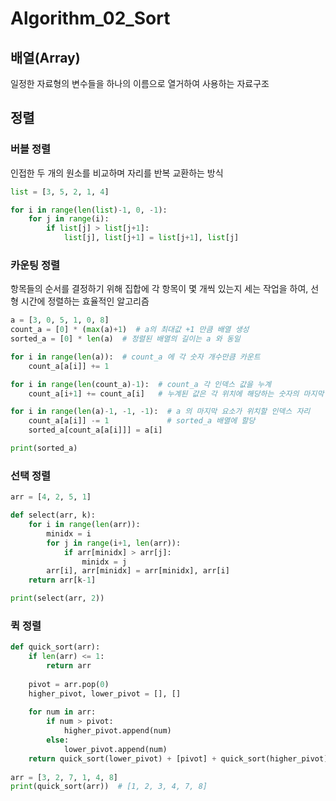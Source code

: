 # Algorithm_02_Sort



## 배열(Array)

일정한 자료형의 변수들을 하나의 이름으로 열거하여 사용하는 자료구조



## 정렬 

### 버블 정렬

인접한 두 개의 원소를 비교하며 자리를 반복 교환하는 방식



```python
list = [3, 5, 2, 1, 4]

for i in range(len(list)-1, 0, -1):
    for j in range(i):
        if list[j] > list[j+1]:
            list[j], list[j+1] = list[j+1], list[j]
```



### 카운팅 정렬

항목들의 순서를 결정하기 위해 집합에 각 항목이 몇 개씩 있는지 세는 작업을 하여, 선형 시간에 정렬하는 효율적인 알고리즘



```python
a = [3, 0, 5, 1, 0, 8]
count_a = [0] * (max(a)+1)  # a의 최대값 +1 만큼 배열 생성
sorted_a = [0] * len(a)  # 정렬된 배열의 길이는 a 와 동일

for i in range(len(a)):  # count_a 에 각 숫자 개수만큼 카운트
    count_a[a[i]] += 1

for i in range(len(count_a)-1):  # count_a 각 인덱스 값을 누계
    count_a[i+1] += count_a[i]   # 누계된 값은 각 위치에 해당하는 숫자의 마지막 자리

for i in range(len(a)-1, -1, -1):  # a 의 마지막 요소가 위치할 인덱스 자리
    count_a[a[i]] -= 1			   # sorted_a 배열에 할당
    sorted_a[count_a[a[i]]] = a[i]

print(sorted_a)
```



### 선택 정렬

```python
arr = [4, 2, 5, 1]

def select(arr, k):
    for i in range(len(arr)):
        minidx = i
        for j in range(i+1, len(arr)):
            if arr[minidx] > arr[j]:
                minidx = j
        arr[i], arr[minidx] = arr[minidx], arr[i]
    return arr[k-1]

print(select(arr, 2))
```



### 퀵 정렬

```python
def quick_sort(arr):
    if len(arr) <= 1:
        return arr
    
    pivot = arr.pop(0)
    higher_pivot, lower_pivot = [], []
    
    for num in arr:
        if num > pivot:
            higher_pivot.append(num)
        else:
            lower_pivot.append(num)
    return quick_sort(lower_pivot) + [pivot] + quick_sort(higher_pivot)
            
arr = [3, 2, 7, 1, 4, 8]
print(quick_sort(arr))  # [1, 2, 3, 4, 7, 8]
```



